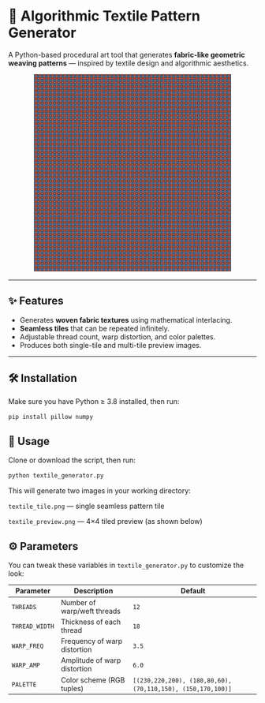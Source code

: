 # 🧵 Algorithmic Textile Pattern Generator

A Python-based procedural art tool that generates **fabric-like geometric weaving patterns** — inspired by textile design and algorithmic aesthetics.

<p align="center">
  <img src="textile_preview.png" alt="Textile Pattern Example" width="400" height="400">
</p>

---

## ✨ Features
- Generates **woven fabric textures** using mathematical interlacing.  
- **Seamless tiles** that can be repeated infinitely.  
- Adjustable thread count, warp distortion, and color palettes.  
- Produces both single-tile and multi-tile preview images.  

---

## 🛠 Installation

Make sure you have Python ≥ 3.8 installed, then run:

```bash
pip install pillow numpy
```

## 🚀 Usage

Clone or download the script, then run:

```bash
python textile_generator.py
```

This will generate two images in your working directory:

```textile_tile.png``` — single seamless pattern tile

```textile_preview.png``` — 4×4 tiled preview (as shown below)

## ⚙️ Parameters

You can tweak these variables in ```textile_generator.py``` to customize the look:

| Parameter     | Description                    | Default |
|----------------|--------------------------------|----------|
| `THREADS`      | Number of warp/weft threads     | `12` |
| `THREAD_WIDTH` | Thickness of each thread        | `18` |
| `WARP_FREQ`    | Frequency of warp distortion    | `3.5` |
| `WARP_AMP`     | Amplitude of warp distortion    | `6.0` |
| `PALETTE`      | Color scheme (RGB tuples)       | `[(230,220,200), (180,80,60), (70,110,150), (150,170,100)]` |
